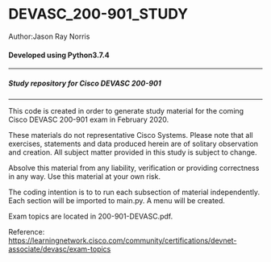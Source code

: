 # DEVASC_200-901_STUDY
<p>Author:Jason Ray Norris</p>
<h4>Developed using Python3.7.4</h4>
<hr>
<h5>Study repository for Cisco DEVASC 200-901
</h5>
<hr>

This code is created in order to generate study material for the coming Cisco DEVASC 200-901 exam in February 2020.  

These materials do not representative Cisco Systems. Please note that all exercises, statements and data produced herein are of solitary observation and creation. All subject matter provided in this study is subject to change.

Absolve this material from any liability, verification or providing correctness in any way. Use this material at your own risk.

The coding intention is to to run each subsection of material independently.  Each section will be imported to main.py. A menu will be created.

Exam topics are located in 200-901-DEVASC.pdf.

Reference: https://learningnetwork.cisco.com/community/certifications/devnet-associate/devasc/exam-topics


